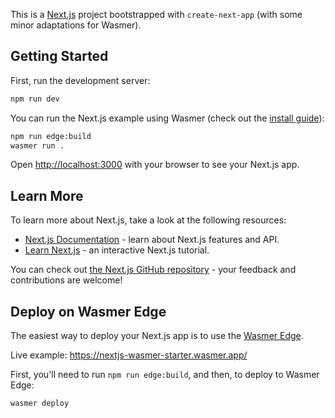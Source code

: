 This is a [Next.js](https://nextjs.org/) project bootstrapped with `create-next-app` (with some minor adaptations for Wasmer).

## Getting Started

First, run the development server:

```bash
npm run dev
```

You can run the Next.js example using Wasmer (check out the [install guide](https://docs.wasmer.io/install)):

```bash
npm run edge:build
wasmer run .
```

Open [http://localhost:3000](http://localhost:3000) with your browser to see your Next.js app.

## Learn More

To learn more about Next.js, take a look at the following resources:

- [Next.js Documentation](https://nextjs.org/docs) - learn about Next.js features and API.
- [Learn Next.js](https://nextjs.org/learn) - an interactive Next.js tutorial.

You can check out [the Next.js GitHub repository](https://github.com/vercel/next.js/) - your feedback and contributions are welcome!

## Deploy on Wasmer Edge

The easiest way to deploy your Next.js app is to use the [Wasmer Edge](https://wasmer.io/products/edge).

Live example: https://nextjs-wasmer-starter.wasmer.app/

First, you'll need to run `npm run edge:build`, and then, to deploy to Wasmer Edge:

```bash
wasmer deploy
```
